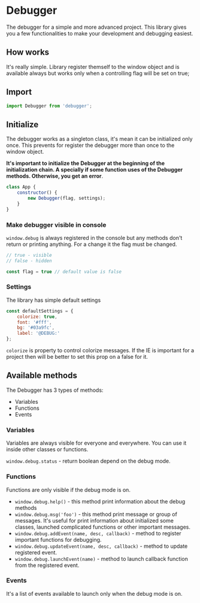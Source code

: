 # Debugger
The debugger for a simple and more advanced project. This library gives you a few functionalities to make your development and debugging easiest. 

## How works
It's really simple. Library register themself to the window object and is available always but works only when a controlling flag will be set on true;

## Import

```javascript
import Debugger from 'debugger';
```

## Initialize
The debugger works as a singleton class, it's mean it can be initialized only once. This prevents for register the debugger more than once to the window object.

**It's important to initialize the Debugger at the beginning of the initialization chain. A specially if some function uses of the Debugger methods. Otherwise, you get an error**.

```javascript
class App {
    constructor() {
        new Debugger(flag, settings);
    }
}
```

### Make debugger visible in console
`window.debug` is always registered in the console but any methods don't return or printing anything. For a change it the flag must be changed.

```javascript
// true - visible
// false - hidden

const flag = true // default value is false
```

### Settings
The library has simple default settings

```javascript
const defaultSettings = {
    colorize: true,
    font: '#fff',
    bg: '#03a9fc',
    label: '@DEBUG:'
};
```

`colorize` is property to control colorize messages. If the IE is important for a project then will be better to set this prop on a false for it.

## Available methods
The Debugger has 3 types of methods:

* Variables
* Functions
* Events

### Variables
Variables are always visible for everyone and everywhere. You can use it inside other classes or functions. 

`window.debug.status` - return boolean depend on the debug mode.

### Functions
Functions are only visible if the debug mode is on. 

* `window.debug.help()` - this method print information about the debug methods
* `window.debug.msg('foo')` - this method print message or group of messages. It's useful for print information about initialized some classes, launched complicated functions or other important messages.
* `window.debug.addEvent(name, desc, callback)` - method to register important functions for debugging.
* `window.debug.updateEvent(name, desc, callback)` - method to update registered event.
* `window.debug.launchEvent(name)` - method to launch callback function from the registered event.

### Events
It's a list of events available to launch only when the debug mode is on.
